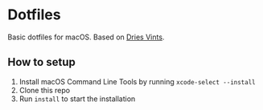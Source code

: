 # Dotfiles

Basic dotfiles for macOS. Based on [Dries Vints](https://github.com/driesvints/dotfiles).

## How to setup

1. Install macOS Command Line Tools by running `xcode-select --install`
1. Clone this repo
1. Run `install` to start the installation


